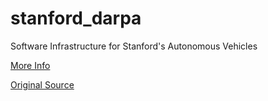 # stanford_darpa

Software Infrastructure for Stanford's Autonomous Vehicles

[More Info](http://cs.stanford.edu/group/roadrunner//old/index.html)

[Original Source](https://sourceforge.net/projects/stanforddriving)

